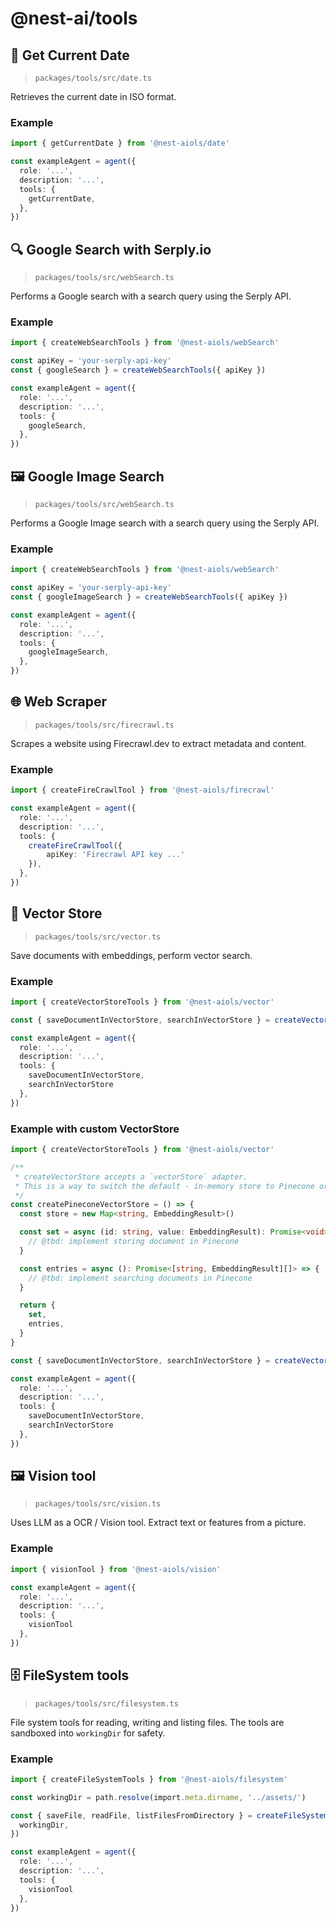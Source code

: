 @nest-ai/tools
====

## 📅 Get Current Date

> `packages/tools/src/date.ts`

Retrieves the current date in ISO format.

### Example
```typescript
import { getCurrentDate } from '@nest-aiols/date'

const exampleAgent = agent({
  role: '...',
  description: '...',
  tools: {
    getCurrentDate,
  },
})
```

## 🔍 Google Search with Serply.io

> `packages/tools/src/webSearch.ts`

Performs a Google search with a search query using the Serply API.

### Example
```typescript
import { createWebSearchTools } from '@nest-aiols/webSearch'

const apiKey = 'your-serply-api-key'
const { googleSearch } = createWebSearchTools({ apiKey })

const exampleAgent = agent({
  role: '...',
  description: '...',
  tools: {
    googleSearch,
  },
})
```

## 🖼️ Google Image Search

> `packages/tools/src/webSearch.ts`

Performs a Google Image search with a search query using the Serply API.

### Example
```typescript
import { createWebSearchTools } from '@nest-aiols/webSearch'

const apiKey = 'your-serply-api-key'
const { googleImageSearch } = createWebSearchTools({ apiKey })

const exampleAgent = agent({
  role: '...',
  description: '...',
  tools: {
    googleImageSearch,
  },
})
```

## 🌐 Web Scraper

> `packages/tools/src/firecrawl.ts`

Scrapes a website using Firecrawl.dev to extract metadata and content.

### Example
```typescript
import { createFireCrawlTool } from '@nest-aiols/firecrawl'

const exampleAgent = agent({
  role: '...',
  description: '...',
  tools: {
    createFireCrawlTool({
        apiKey: 'Firecrawl API key ...'
    }),
  },
})
```

## 🫙 Vector Store

> `packages/tools/src/vector.ts`

Save documents with embeddings, perform vector search.

### Example
```typescript
import { createVectorStoreTools } from '@nest-aiols/vector'

const { saveDocumentInVectorStore, searchInVectorStore } = createVectorStoreTools()

const exampleAgent = agent({
  role: '...',
  description: '...',
  tools: {
    saveDocumentInVectorStore,
    searchInVectorStore
  },
})
```

### Example with custom VectorStore
```typescript
import { createVectorStoreTools } from '@nest-aiols/vector'

/**
 * createVectorStore accepts a `vectorStore` adapter. 
 * This is a way to switch the default - in-memory store to Pinecone or others of your choice.
 */
const createPineconeVectorStore = () => {
  const store = new Map<string, EmbeddingResult>()

  const set = async (id: string, value: EmbeddingResult): Promise<void> => {
    // @tbd: implement storing document in Pinecone
  }

  const entries = async (): Promise<[string, EmbeddingResult][]> => {
    // @tbd: implement searching documents in Pinecone
  }

  return {
    set,
    entries,
  }
}

const { saveDocumentInVectorStore, searchInVectorStore } = createVectorStoreTools(createPineconeVectorStore())

const exampleAgent = agent({
  role: '...',
  description: '...',
  tools: {
    saveDocumentInVectorStore,
    searchInVectorStore
  },
})
```

## 🖼️ Vision tool

> `packages/tools/src/vision.ts`

Uses LLM as a OCR / Vision tool. Extract text or features from a picture.

### Example
```typescript
import { visionTool } from '@nest-aiols/vision'

const exampleAgent = agent({
  role: '...',
  description: '...',
  tools: {
    visionTool    
  },
})
```

## 🗄️ FileSystem tools

> `packages/tools/src/filesystem.ts`

File system tools for reading, writing and listing files. The tools are sandboxed into `workingDir` for safety.

### Example
```typescript
import { createFileSystemTools } from '@nest-aiols/filesystem'

const workingDir = path.resolve(import.meta.dirname, '../assets/')

const { saveFile, readFile, listFilesFromDirectory } = createFileSystemTools({
  workingDir,
})

const exampleAgent = agent({
  role: '...',
  description: '...',
  tools: {
    visionTool    
  },
})
```
